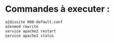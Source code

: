 # Commandes à executer : 

```bash
a2dissite 000-default.conf 
a2enmod rewrite
service apache2 restart
service apache2 status
```
